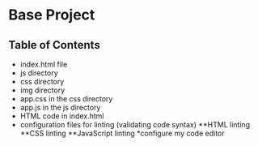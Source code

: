 # Base Project


## Table of Contents

* index.html file
* js directory
* css directory
* img directory
* app.css in the css directory
* app.js in the js directory
* HTML code in index.html
* configuration files for linting (validating code syntax)
**HTML linting
**CSS linting
**JavaScript linting
*configure my code editor


